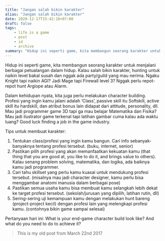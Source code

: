 ```yaml
---
title: "Jangan salah bikin karakter"
alias: "Jangan salah bikin karakter"
date: 2020-12-17T15:42:18+07:00
draft: false
tags: 
    - life is a game
    - post
    - id
    - archive
summary: "Hidup ini seperti game, kita membangun seorang karakter untuk menjalani berbagai petualangan dalam hidup. Kalau salah bikin karakter, hunting untuk naikin level bakal susah dan nggak ada party/guild yang mau nerima. Dalam kehidupan nyata, kita juga perlu melakukan character building. Profesi yang ingin kamu jalani adalah ‘Class’, passive skill itu Softskill, active skill itu hardskill, dan atribut bonus lain didapat dari attitude, personality, dll."
---
```


Hidup ini seperti game, kita membangun seorang karakter untuk menjalani berbagai petualangan dalam hidup. Kalau salah bikin karakter, hunting untuk naikin level bakal susah dan nggak ada party/guild yang mau nerima. Ngaku Knight tapi naikin AGI? Jadi Mage tapi Firewall level 3? Nggak perlu repot-repot hunt Argiope atau Alarm.

Dalam kehidupan nyata, kita juga perlu melakukan character building. Profesi yang ingin kamu jalani adalah ‘Class’, passive skill itu Softskill, active skill itu hardskill, dan atribut bonus lain didapat dari attitude, personality, dll. Mau jadi programmer game 3D tapi ga mau belajar Matematika dan Fisika? Mau jadi ilustrator game terkenal tapi latihan gambar cuma kalau ada waktu luang? Good luck finding a job in the game industry.

Tips untuk membuat karakter:

1. Tentukan class/profesi yang ingin kamu bangun. Cari info sebanyak-banyaknya tentang profesi tersebut. (buku, internet, senior)
2. Pastikan pilih profesi yang akan memanfaatkan kekuatan kamu (that thing that you are good at, you like to do it, and brings value to others). Kalau senang problem solving, matematika, dan logika, ada baiknya kamu jadi programmer.
3. Cari tahu skillset yang perlu kamu kuasai untuk mendukung profesi tersebut. (misalnya mau jadi character designer, kamu perlu bisa menggambar anatomi manusia dalam berbagai pose)
4. Pastikan semua usaha kamu bisa membuat kamu selangkah lebih dekat ke target profesi tersebut. (sekolah/jurusan yang dipilih, latihan rutin, dll)
5. Sering-sering uji kemampuan kamu dengan melakukan hunt bareng (project-project kecil) dengan profesi lain yang melengkapi profesi kamu. (contohnya bikin game sampai selesai)

Pertanyaan hari ini: What is your end-game character build look like? And what do you need to do to achieve it?

> This is my old post from March 22nd 2017
